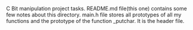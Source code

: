 C Bit manipulation project tasks.
README.md file(this one) contains some few notes about this directory.
main.h file stores all prototypes of all my functions and the prototype of the function _putchar. It is the header file.